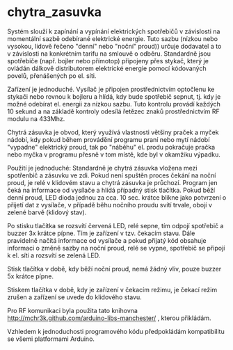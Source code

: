 # chytra_zasuvka

Systém slouží k zapínání a vypínání elektrických spotřebičů v závislosti na momentální sazbě odebírané elektrické
energie. Tuto sazbu (nízkou nebo vysokou, lidově řečeno "denní" nebo "noční" proud)) určuje dodavatel a to v závislosti 
na konkrétním tarifu na smlouvě o odběru. Standardně jsou spotřebiče (např. bojler nebo přímotop) připojeny přes 
stykač, který je ovládán dálkově distributorem elektrické energie pomocí kódovaných povelů, přenášených po el. síti. 

Zařízení je jednoduché. Vysílač je připojen prostřednictvím optočlenu ke stykači nebo rovnou k bojleru a hlídá,
kdy bude spotřebič sepnut, tj. kdy je možné odebírat el. energii za nízkou sazbu. Tuto kontrolu provádí každých
10 sekund a na základě kontroly odesílá řetězec znaků prostřednictvím RF modulu na 433Mhz.

Chytrá zásuvka je obvod, který využívá vlastnosti většiny praček a myček nádobí, kdy pokud během provádění programu
praní nebo mytí nádobí "vypadne" elektrický proud, tak po "náběhu" el. produ pokračuje pračka nebo myčka v programu
přesně v tom místě, kde byl v okamžiku výpadku. 

Použití je jednoduché: Standardně je chytrá zásuvka vložena mezi spotřenbič a zásuvku ve zdi. Pokud není spuštěn proces 
čekání na noční proud, je relé v klidovém stavu a chytrá zásuvka je průchozí. Program jen čeká na informace od vysílače
a hlídá případný stisk tlačítka. Pokud běží denní proud, LED dioda jednou za cca. 10 sec. krátce blikne jako potvrzení
o přijetí dat z vysílače, v případě běhu nočního proudu svítí trvale, obojí v zelené barvě (klidový stav).

Po stisku tlačítka se rozsvítí červená LED, relé sepne, tím odpojí spotřebič a buzzer 3x krátce pípne. Tím je zařízení
v tzv. čekacím stavu. Dále pravidelně načítá informace od vysílače a pokud přijatý kód obsahuje informaci o změně sazby
na noční proud, relé se vypne, spotřebič se připojí k el. síti a rozsvítí se zelená LED. 

Stisk tlačítka v době, kdy běží noční proud, nemá žádný vliv, pouze buzzer 5x krátce pípne. 

Stiskem tlačítka v době, kdy je zařízení v čekacím režimu, je čekací režim zrušen a zařízení se uvede do klidového stavu.

Pro RF komunikaci byla použita tato knihovna  http://mchr3k.github.com/arduino-libs-manchester/ , kterou přikládám.

Vzhledem k jednoduchosti programového kódu předpokládám kompatibilitu se všemi platformami Arduino. 
